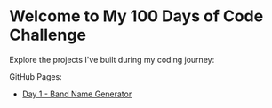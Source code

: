 <html lang="en">
<head>
    <meta charset="UTF-8">
    <meta name="viewport" content="width=device-width, initial-scale=1.0">
</head>
<body>
    <h1>Welcome to My 100 Days of Code Challenge</h1>
    <p>Explore the projects I've built during my coding journey:</p>
    <p>GitHub Pages: <a href="https://amartyachowdhury.github.io/100-Days-of-Code/"></p>
    <ul>
        <li><a href="Day%201%20-%20Band%20Name%20Generator/">Day 1 - Band Name Generator</a></li>
        <!-- Add additional days as needed -->
    </ul>
</body>
</html>
